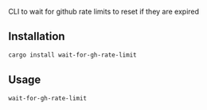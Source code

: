 CLI to wait for github rate limits to reset if they are expired

## Installation

```bash
cargo install wait-for-gh-rate-limit
```

## Usage

```bash
wait-for-gh-rate-limit
```
